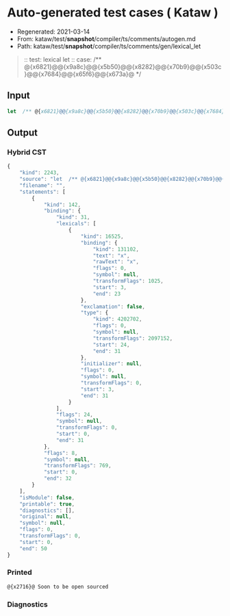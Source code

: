 # Auto-generated test cases ( Kataw )
- Regenerated: 2021-03-14
- From: kataw/test/__snapshot__/compiler/ts/comments/autogen.md
- Path: kataw/test/__snapshot__/compiler/ts/comments/gen/lexical_let
> :: test: lexical let
> :: case:  /** @{x6821}@@{x9a8c}@@{x5b50}@@{x8282}@@{x70b9}@@{x503c}@@{x7684}@@{x65f6}@@{x673a}@ */
## Input

`````js
let  /** @{x6821}@@{x9a8c}@@{x5b50}@@{x8282}@@{x70b9}@@{x503c}@@{x7684}@@{x65f6}@@{x673a}@ */ x: string;  /** @{x6821}@@{x9a8c}@@{x5b50}@@{x8282}@@{x70b9}@@{x503c}@@{x7684}@@{x65f6}@@{x673a}@ */
`````

## Output

### Hybrid CST

```javascript
{
    "kind": 2243,
    "source": "let  /** @{x6821}@@{x9a8c}@@{x5b50}@@{x8282}@@{x70b9}@@{x503c}@@{x7684}@@{x65f6}@@{x673a}@ */ x: string;  /** @{x6821}@@{x9a8c}@@{x5b50}@@{x8282}@@{x70b9}@@{x503c}@@{x7684}@@{x65f6}@@{x673a}@ */",
    "filename": "",
    "statements": [
        {
            "kind": 142,
            "binding": {
                "kind": 31,
                "lexicals": [
                    {
                        "kind": 16525,
                        "binding": {
                            "kind": 131102,
                            "text": "x",
                            "rawText": "x",
                            "flags": 0,
                            "symbol": null,
                            "transformFlags": 1025,
                            "start": 3,
                            "end": 23
                        },
                        "exclamation": false,
                        "type": {
                            "kind": 4202702,
                            "flags": 0,
                            "symbol": null,
                            "transformFlags": 2097152,
                            "start": 24,
                            "end": 31
                        },
                        "initializer": null,
                        "flags": 0,
                        "symbol": null,
                        "transformFlags": 0,
                        "start": 3,
                        "end": 31
                    }
                ],
                "flags": 24,
                "symbol": null,
                "transformFlags": 0,
                "start": 0,
                "end": 31
            },
            "flags": 8,
            "symbol": null,
            "transformFlags": 769,
            "start": 0,
            "end": 32
        }
    ],
    "isModule": false,
    "printable": true,
    "diagnostics": [],
    "original": null,
    "symbol": null,
    "flags": 0,
    "transformFlags": 0,
    "start": 0,
    "end": 50
}
```

### Printed

```javascript
@{x2716}@ Soon to be open sourced
```

### Diagnostics

```javascript

```

